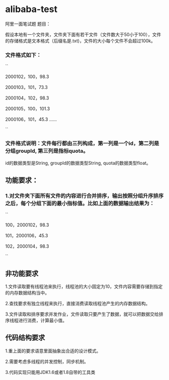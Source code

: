 # alibaba-test
阿里一面笔试题
题目：

假设本地有一个文件夹，文件夹下面有若干文件（文件数大于50小于100），文件的存储格式是文本格式（后缀名是.txt)，文件的大小每个文件不会超过100k。

### 文件格式如下：
``

2000102，100，98.3

2000103，101，73.3

2000104，102，98.3

2000105，100，101.3

2000106，101，45.3
......

``
### 文件格式说明：文件每行都由三列构成，第一列是一个id，第二列是分组groupId, 第三列是指标quota。

id的数据类型是String, groupId的数据类型String, quota的数据类型float。

## 功能要求：

### 1.对文件夹下面所有文件的内容进行合并排序，输出按照分组升序排序之后，每个分组下面的最小指标值。比如上面的数据输出结果为：
``

100，2000102，98.3

101，2000106，45.3

102，2000104，98.3

``

## 非功能要求

1.文件读取要有线程池来执行，线程池的大小固定为10，文件内容需要存储到指定的内存数据结构当中。

2.查找要求有独立线程来执行，直接消费读取线程池产生的内存数据结构。

3.文件读取和排序要求并发作业，文件读取只要产生了数据，就可以把数据交给排序线程进行消费，计算最小值。

## 代码结构要求

1.重上面的要求语意里面抽象出合适的设计模式。

2.需要考虑多线程的并发控制，同步机制。

3.代码实现只能用JDK1.6或者1.8自带的工具类

